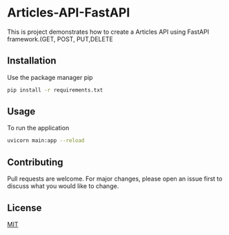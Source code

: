 # Articles-API-FastAPI
This is project demonstrates how to create a Articles API using FastAPI framework.(GET, POST, PUT,DELETE

## Installation
Use the package manager pip

```bash
pip install -r requirements.txt
```

## Usage
To run the application

```bash
uvicorn main:app --reload
```

## Contributing
Pull requests are welcome. For major changes, please open an issue first to discuss what you would like to change.

## License
[MIT](https://choosealicense.com/licenses/mit/)